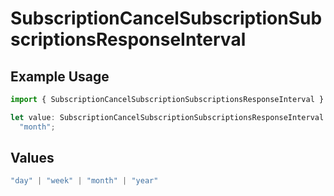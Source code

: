 # SubscriptionCancelSubscriptionSubscriptionsResponseInterval

## Example Usage

```typescript
import { SubscriptionCancelSubscriptionSubscriptionsResponseInterval } from "open-billing/models/operations";

let value: SubscriptionCancelSubscriptionSubscriptionsResponseInterval =
  "month";
```

## Values

```typescript
"day" | "week" | "month" | "year"
```